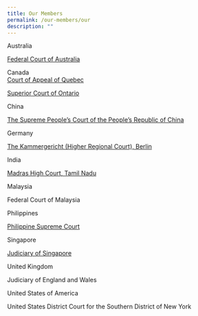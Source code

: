 ```yaml
---
title: Our Members
permalink: /our-members/our
description: ""
---
```

Australia

[Federal Court of Australia](/our-members/Aust)

Canada\
[Court of Appeal of Quebec](/our-members/canada1)

[Superior Court of Ontario](/our-members/Canada)

China

[The Supreme People’s Court of the People’s Republic of China](/our-members/China)

Germany

[The Kammergericht (Higher Regional Court), Berlin](/our-members/Germany)

India

[Madras High Court, Tamil Nadu](/our-members/India)

Malaysia

Federal Court of Malaysia

Philippines

[Philippine Supreme Court](/our-members/PP)

Singapore

[Judiciary of Singapore](/our-members/SG)

United Kingdom 

Judiciary of England and Wales 

United States of America

United States District Court for the Southern District of New York